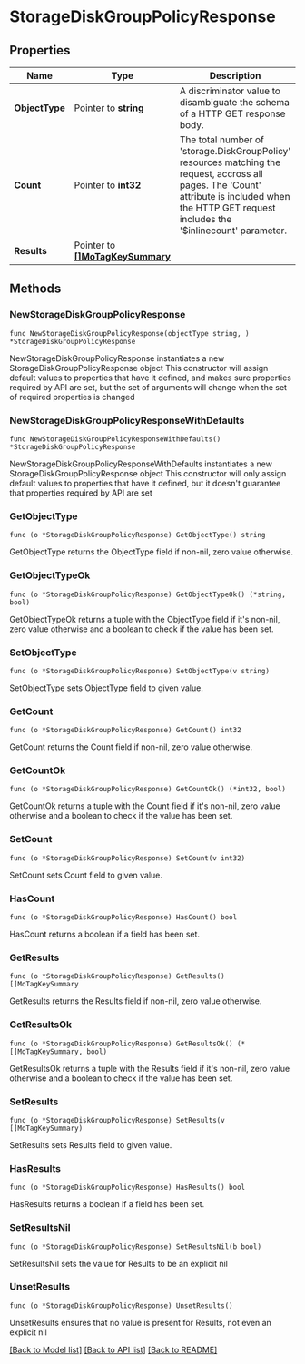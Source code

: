 # StorageDiskGroupPolicyResponse

## Properties

Name | Type | Description | Notes
------------ | ------------- | ------------- | -------------
**ObjectType** | Pointer to **string** | A discriminator value to disambiguate the schema of a HTTP GET response body. | 
**Count** | Pointer to **int32** | The total number of &#39;storage.DiskGroupPolicy&#39; resources matching the request, accross all pages. The &#39;Count&#39; attribute is included when the HTTP GET request includes the &#39;$inlinecount&#39; parameter. | [optional] 
**Results** | Pointer to [**[]MoTagKeySummary**](mo.TagKeySummary.md) |  | [optional] 

## Methods

### NewStorageDiskGroupPolicyResponse

`func NewStorageDiskGroupPolicyResponse(objectType string, ) *StorageDiskGroupPolicyResponse`

NewStorageDiskGroupPolicyResponse instantiates a new StorageDiskGroupPolicyResponse object
This constructor will assign default values to properties that have it defined,
and makes sure properties required by API are set, but the set of arguments
will change when the set of required properties is changed

### NewStorageDiskGroupPolicyResponseWithDefaults

`func NewStorageDiskGroupPolicyResponseWithDefaults() *StorageDiskGroupPolicyResponse`

NewStorageDiskGroupPolicyResponseWithDefaults instantiates a new StorageDiskGroupPolicyResponse object
This constructor will only assign default values to properties that have it defined,
but it doesn't guarantee that properties required by API are set

### GetObjectType

`func (o *StorageDiskGroupPolicyResponse) GetObjectType() string`

GetObjectType returns the ObjectType field if non-nil, zero value otherwise.

### GetObjectTypeOk

`func (o *StorageDiskGroupPolicyResponse) GetObjectTypeOk() (*string, bool)`

GetObjectTypeOk returns a tuple with the ObjectType field if it's non-nil, zero value otherwise
and a boolean to check if the value has been set.

### SetObjectType

`func (o *StorageDiskGroupPolicyResponse) SetObjectType(v string)`

SetObjectType sets ObjectType field to given value.


### GetCount

`func (o *StorageDiskGroupPolicyResponse) GetCount() int32`

GetCount returns the Count field if non-nil, zero value otherwise.

### GetCountOk

`func (o *StorageDiskGroupPolicyResponse) GetCountOk() (*int32, bool)`

GetCountOk returns a tuple with the Count field if it's non-nil, zero value otherwise
and a boolean to check if the value has been set.

### SetCount

`func (o *StorageDiskGroupPolicyResponse) SetCount(v int32)`

SetCount sets Count field to given value.

### HasCount

`func (o *StorageDiskGroupPolicyResponse) HasCount() bool`

HasCount returns a boolean if a field has been set.

### GetResults

`func (o *StorageDiskGroupPolicyResponse) GetResults() []MoTagKeySummary`

GetResults returns the Results field if non-nil, zero value otherwise.

### GetResultsOk

`func (o *StorageDiskGroupPolicyResponse) GetResultsOk() (*[]MoTagKeySummary, bool)`

GetResultsOk returns a tuple with the Results field if it's non-nil, zero value otherwise
and a boolean to check if the value has been set.

### SetResults

`func (o *StorageDiskGroupPolicyResponse) SetResults(v []MoTagKeySummary)`

SetResults sets Results field to given value.

### HasResults

`func (o *StorageDiskGroupPolicyResponse) HasResults() bool`

HasResults returns a boolean if a field has been set.

### SetResultsNil

`func (o *StorageDiskGroupPolicyResponse) SetResultsNil(b bool)`

 SetResultsNil sets the value for Results to be an explicit nil

### UnsetResults
`func (o *StorageDiskGroupPolicyResponse) UnsetResults()`

UnsetResults ensures that no value is present for Results, not even an explicit nil

[[Back to Model list]](../README.md#documentation-for-models) [[Back to API list]](../README.md#documentation-for-api-endpoints) [[Back to README]](../README.md)


